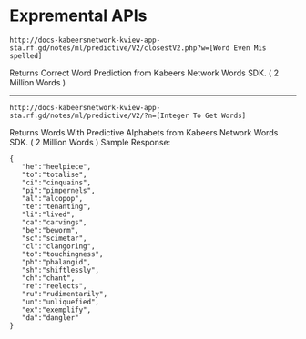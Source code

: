 # Expremental APIs


```
http://docs-kabeersnetwork-kview-app-sta.rf.gd/notes/ml/predictive/V2/closestV2.php?w=[Word Even Mis spelled]
```
Returns Correct Word Prediction from Kabeers Network Words SDK. ( 2 Million Words )

-----

```
http://docs-kabeersnetwork-kview-app-sta.rf.gd/notes/ml/predictive/V2/?n=[Integer To Get Words]
```
Returns Words With Predictive Alphabets from Kabeers Network Words SDK. ( 2 Million Words )
Sample Response:
```
{
   "he":"heelpiece",
   "to":"totalise",
   "ci":"cinquains",
   "pi":"pimpernels",
   "al":"alcopop",
   "te":"tenanting",
   "li":"lived",
   "ca":"carvings",
   "be":"beworm",
   "sc":"scimetar",
   "cl":"clangoring",
   "to":"touchingness",
   "ph":"phalangid",
   "sh":"shiftlessly",
   "ch":"chant",
   "re":"reelects",
   "ru":"rudimentarily",
   "un":"unliquefied",
   "ex":"exemplify",
   "da":"dangler"
}
```

